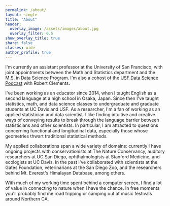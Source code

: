 ```yaml
---
permalink: /about/
layout: single
title: "About"
header:
  overlay_image: /assets/images/about.jpg
  overlay_filter: 0.5
show_overlay_title: true
share: false
classes: wide
author_profile: true  
---
```


I'm currently an assistant professor at the University of San Francisco, with joint appointments between the Math and Statistics department and the M.S. in Data Science Program. I'm also a cohost of the [USF Data Science Podcast](https://open.spotify.com/show/5SY1TPw3FubdSxCqrxUKZv) with Robert Clements. 


<!--- Broadly, I am interested in the treatment of complex structured data whose geometries thwart traditional, off-the-shelf statistical methods. In particular I am attracted to questions concerning functional and longitudinal data, especially when the functions are multivariate, contaminated by warping, or subject to constraints, as in the case of densities or monotonic curves. I received my PhD in Statistics at UC Davis while working with [Prof. Hans-Georg Müller](https://anson.ucdavis.edu/~mueller/). A motivating example for much of my work arises in the study of human growth curves, in which several body measurements are tracked from infancy to adulthood. In my PhD, my methodological projects involved identifying systematic phase variation in growth spurts across both individuals and different modalities of growth (e.g. arms, legs, spine). My research approaches this problem by exploring models which can quantify intercomponent time dynamics for multivariate functional data, like time warping and time shifting frameworks. --->

I've been working as an educator since 2014, when I taught English as a second language at a high school in Osaka, Japan. Since then I've taught statistics, math, and data science classes to undergraduate and graduate students at UC Davis and USF. As a researcher, I'm a fan of working as an applied statistician and data scientist. I like finding intuitive and creative ways of conveying results to break through the language barrier between statisticians and other scientists. In particular, I am attracted to questions concerning functional and longitudinal data, especially those whose geometries thwart traditional statistical methods.

My applied collaborations span a wide variety of domains: currently I have ongoing projects with conservationists at The Nature Conservancy, auditory researchers at UC San Diego, ophthalmologists at Stanford Medicine, and ecologists at UC Davis. In the past I've collaborated with scientists at the Gates Foundation, veterinarians at the San Diego Zoo, and the researchers behind Mt. Everest's Himalayan Database, among others.

With much of my working time spent behind a computer screen, I find a lot of value in connecting to nature when I have the chance. In free moments you'll probably find me road tripping or camping out at music festivals around Northern CA. 




